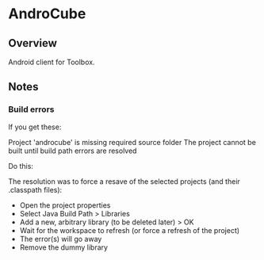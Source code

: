 # AndroCube

## Overview

Android client for Toolbox.

## Notes

### Build errors

If you get these:

Project 'androcube' is missing required source folder
The project cannot be built until build path errors are resolved

Do this:

The resolution was to force a resave of the selected projects (and their .classpath files):
 * Open the project properties
 * Select Java Build Path > Libraries
 * Add a new, arbitrary library (to be deleted later) > OK
 * Wait for the workspace to refresh (or force a refresh of the project)
 * The error(s) will go away
 * Remove the dummy library

